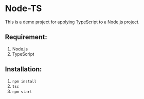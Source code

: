 # Node-TS 
This is a demo project for applying TypeScript to a Node.js project.

## Requirement:
1. Node.js 
2. TypeScript

## Installation:
1. `npm install`
2. `tsc`
3. `npm start`
